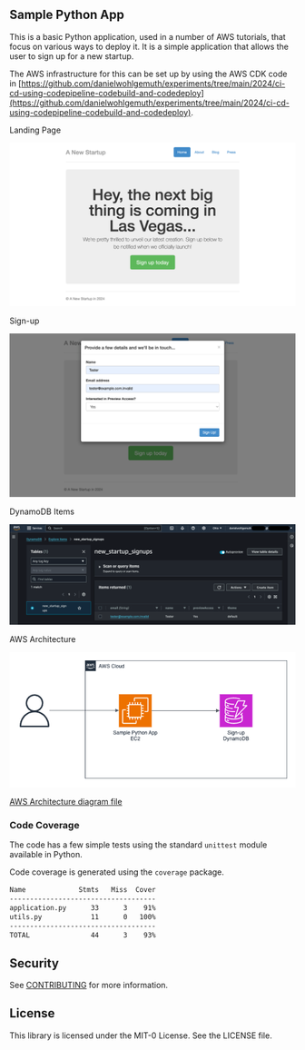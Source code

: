 ## Sample Python App

This is a basic Python application, used in a number of AWS tutorials, that focus on various ways to deploy it. It is a simple application that allows the user to sign up for a new startup.

The AWS infrastructure for this can be set up by using the AWS CDK code in [https://github.com/danielwohlgemuth/experiments/tree/main/2024/ci-cd-using-codepipeline-codebuild-and-codedeploy](https://github.com/danielwohlgemuth/experiments/tree/main/2024/ci-cd-using-codepipeline-codebuild-and-codedeploy).

Landing Page

![landing page](/assets/landing-page.png)

Sign-up

![sign up](/assets/sign-up.png)

DynamoDB Items

![dynamodb items](/assets/dynamodb-items.png)

AWS Architecture

![AWS Architecture](/assets/sample-python-app.png)

[AWS Architecture diagram file](https://app.diagrams.net/?title=sample-python-app#Uhttps%3A%2F%2Fraw.githubusercontent.com%2Fdanielwohlgemuth%2Fsample-python-web-app%2Frefs%2Fheads%2Fmain%2Fassets%2Fsample-python-app.drawio)

### Code Coverage

The code has a few simple tests using the standard `unittest` module available in Python.

Code coverage is generated using the `coverage` package.

```
Name             Stmts   Miss  Cover
------------------------------------
application.py      33      3    91%
utils.py            11      0   100%
------------------------------------
TOTAL               44      3    93%
```

## Security

See [CONTRIBUTING](CONTRIBUTING.md#security-issue-notifications) for more information.

## License

This library is licensed under the MIT-0 License. See the LICENSE file.

